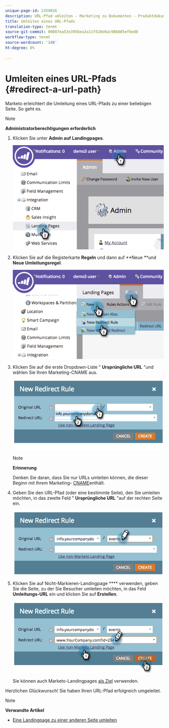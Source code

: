```yaml
---
unique-page-id: 2359826
description: URL-Pfad umleiten - Marketing zu Dokumenten - Produktdokumentation
title: Umleiten eines URL-Pfads
translation-type: tm+mt
source-git-commit: 00887ea53e395bea3a11fd28e0ac98b085ef6ed8
workflow-type: tm+mt
source-wordcount: '148'
ht-degree: 0%

---
```



# Umleiten eines URL-Pfads {#redirect-a-url-path}

Marketo erleichtert die Umleitung eines URL-Pfads zu einer beliebigen Seite. So geht es.

>[!NOTE]
>
>**Administratorberechtigungen erforderlich**

1. Klicken Sie unter **Admin auf** **Landingpages**.

   ![](assets/image2014-9-18-13-3a43-3a29.png)

1. Klicken Sie auf die Registerkarte **Regeln** und dann auf **Neue **und **Neue Umleitungsregel**.

   ![](assets/image2014-9-18-13-3a43-3a40.png)

1. Klicken Sie auf die erste Dropdown-Liste &quot; **Ursprüngliche URL** &quot;und wählen Sie Ihren Marketing-CNAME aus.

   ![](assets/image2014-9-18-13-3a43-3a49.png)

   >[!NOTE]
   >
   >**Erinnerung**
   >
   >
   >Denken Sie daran, dass Sie nur URLs umleiten können, die dieser Beginn mit Ihrem Marketing- [CNAME](../../../../product-docs/demand-generation/landing-pages/landing-page-actions/customize-your-landing-page-urls-with-a-cname.md)enthält.

1. Geben Sie den URL-Pfad (oder eine bestimmte Seite), den Sie umleiten möchten, in das zweite Feld &quot; **Ursprüngliche URL** &quot;auf der rechten Seite ein.

   ![](assets/image2014-9-18-13-3a43-3a59.png)

1. Klicken Sie auf Nicht-Markieren-Landingpage **** verwenden, geben Sie die Seite, zu der Sie Besucher umleiten möchten, in das Feld **Umleitungs-URL** ein und klicken Sie auf **Erstellen**.

   ![](assets/image2014-9-18-13-3a44-3a7.png)

   Sie können auch Marketo-Landingpages [als Ziel](https://docs.marketo.com/x/vAEk) verwenden.

Herzlichen Glückwunsch!  Sie haben Ihren URL-Pfad erfolgreich umgeleitet.

>[!NOTE]
>
>**Verwandte Artikel**
>
>* [Eine Landingpage zu einer anderen Seite umleiten](../../../../product-docs/demand-generation/landing-pages/landing-page-actions/redirect-a-marketo-landing-page-to-another-page.md)

>



